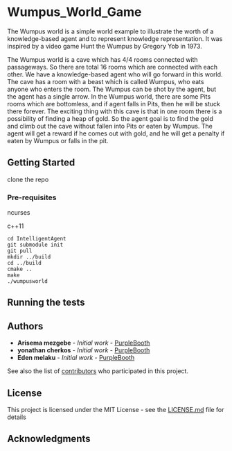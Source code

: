 # Wumpus_World_Game


The Wumpus world is a simple world example to illustrate the worth of a knowledge-based agent and to represent knowledge representation. It was inspired by a video game Hunt the Wumpus by Gregory Yob in 1973.

The Wumpus world is a cave which has 4/4 rooms connected with passageways. So there are total 16 rooms which are connected with each other. We have a knowledge-based agent who will go forward in this world. The cave has a room with a beast which is called Wumpus, who eats anyone who enters the room. The Wumpus can be shot by the agent, but the agent has a single arrow. In the Wumpus world, there are some Pits rooms which are bottomless, and if agent falls in Pits, then he will be stuck there forever. The exciting thing with this cave is that in one room there is a possibility of finding a heap of gold. So the agent goal is to find the gold and climb out the cave without fallen into Pits or eaten by Wumpus. The agent will get a reward if he comes out with gold, and he will get a penalty if eaten by Wumpus or falls in the pit.

## Getting Started

clone the repo
### Pre-requisites

ncurses

c++11

```
cd IntelligentAgent
git submodule init
git pull
mkdir ../build
cd ../build
cmake ..
make
./wumpusworld
```

## Running the tests


## Authors

* **Arisema mezgebe** - *Initial work* - [PurpleBooth]()
* **yonathan cherkos** - *Initial work* - [PurpleBooth]()
* **Eden melaku** - *Initial work* - [PurpleBooth]()

See also the list of [contributors](https://github.com/your/project/contributors) who participated in this project.

## License

This project is licensed under the MIT License - see the [LICENSE.md](LICENSE.md) file for details

## Acknowledgments
